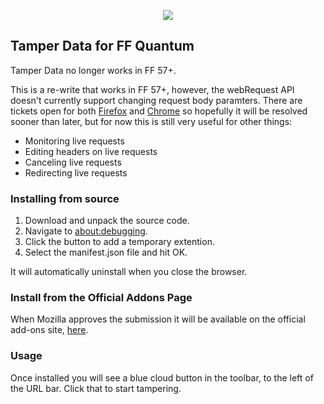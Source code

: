 
<p align="center">

<img src='https://i.imgur.com/qkJvAQO.png'>

## Tamper Data for FF Quantum

</p>

Tamper Data no longer works in FF 57+. 

This is a re-write that works in FF 57+, however, the webRequest API doesn't currently support changing request body paramters. There are tickets open for both [Firefox](https://bugzilla.mozilla.org/show_bug.cgi?id=1491087) and [Chrome](https://bugs.chromium.org/p/chromium/issues/detail?id=91191) so hopefully it will be resolved sooner than later, but for now this is still very useful for other things:

 - Monitoring live requests
 - Editing headers on live requests
 - Canceling live requests
 - Redirecting live requests

### Installing from source

 1) Download and unpack the source code.
 2) Navigate to [about:debugging](about:debugging).
 3) Click the button to add a temporary extention.
 4) Select the manifest.json file and hit OK.

It will automatically uninstall when you close the browser.

### Install from the Official Addons Page

When Mozilla approves the submission it will be available on the official add-ons site, [here](https://addons.mozilla.org/en-US/firefox/addon/tamper-data-for-ff-quantum/).

### Usage

Once installed you will see a blue cloud button in the toolbar, to the left of the URL bar. Click that to start tampering.
